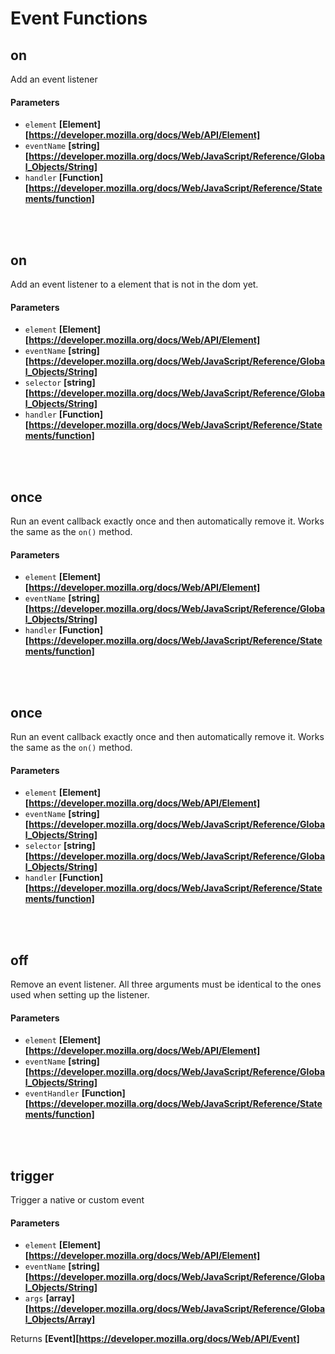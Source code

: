 # Event Functions

## on

Add an event listener

#### Parameters

*   `element` **[Element][https://developer.mozilla.org/docs/Web/API/Element]** 
*   `eventName` **[string][https://developer.mozilla.org/docs/Web/JavaScript/Reference/Global_Objects/String]** 
*   `handler` **[Function][https://developer.mozilla.org/docs/Web/JavaScript/Reference/Statements/function]** 
<br>
<br>

## on

Add an event listener to a element that is not in the dom yet.

#### Parameters

*   `element` **[Element][https://developer.mozilla.org/docs/Web/API/Element]** 
*   `eventName` **[string][https://developer.mozilla.org/docs/Web/JavaScript/Reference/Global_Objects/String]** 
*   `selector` **[string][https://developer.mozilla.org/docs/Web/JavaScript/Reference/Global_Objects/String]** 
*   `handler` **[Function][https://developer.mozilla.org/docs/Web/JavaScript/Reference/Statements/function]** 
<br>
<br>

## once

Run an event callback exactly once and then automatically remove it. Works the same as the `on()` method.

#### Parameters

*   `element` **[Element][https://developer.mozilla.org/docs/Web/API/Element]** 
*   `eventName` **[string][https://developer.mozilla.org/docs/Web/JavaScript/Reference/Global_Objects/String]** 
*   `handler` **[Function][https://developer.mozilla.org/docs/Web/JavaScript/Reference/Statements/function]** 
<br>
<br>

## once

Run an event callback exactly once and then automatically remove it. Works the same as the `on()` method.

#### Parameters

*   `element` **[Element][https://developer.mozilla.org/docs/Web/API/Element]** 
*   `eventName` **[string][https://developer.mozilla.org/docs/Web/JavaScript/Reference/Global_Objects/String]** 
*   `selector` **[string][https://developer.mozilla.org/docs/Web/JavaScript/Reference/Global_Objects/String]** 
*   `handler` **[Function][https://developer.mozilla.org/docs/Web/JavaScript/Reference/Statements/function]** 
<br>
<br>

## off

Remove an event listener. All three arguments must be identical to the ones used when setting up the listener.

#### Parameters

*   `element` **[Element][https://developer.mozilla.org/docs/Web/API/Element]** 
*   `eventName` **[string][https://developer.mozilla.org/docs/Web/JavaScript/Reference/Global_Objects/String]** 
*   `eventHandler` **[Function][https://developer.mozilla.org/docs/Web/JavaScript/Reference/Statements/function]** 
<br>
<br>

## trigger

Trigger a native or custom event

#### Parameters

*   `element` **[Element][https://developer.mozilla.org/docs/Web/API/Element]** 
*   `eventName` **[string][https://developer.mozilla.org/docs/Web/JavaScript/Reference/Global_Objects/String]** 
*   `args` **[array][https://developer.mozilla.org/docs/Web/JavaScript/Reference/Global_Objects/Array]** 

Returns **[Event][https://developer.mozilla.org/docs/Web/API/Event]** 
